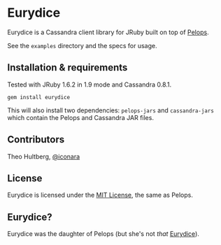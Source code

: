 # Eurydice

Eurydice is a Cassandra client library for JRuby built on top of [Pelops](https://github.com/s7/scale7-pelops).

See the `examples` directory and the specs for usage.

## Installation & requirements

Tested with JRuby 1.6.2 in 1.9 mode and Cassandra 0.8.1.

    gem install eurydice
    
This will also install two dependencies: `pelops-jars` and `cassandra-jars` which contain the Pelops and Cassandra JAR files.

## Contributors

Theo Hultberg, [@iconara](http://twitter.com/iconara)

## License

Eurydice is licensed under the [MIT License](http://www.opensource.org/licenses/mit-license.php), the same as Pelops.

## Eurydice?

Eurydice was the daughter of Pelops (but she's not _that_ [Eurydice](http://en.wikipedia.org/wiki/Eurydice)).